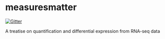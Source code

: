 measuresmatter
==============

[![Gitter](https://badges.gitter.im/Join%20Chat.svg)](https://gitter.im/COMBINE-lab/measuresmatter?utm_source=badge&utm_medium=badge&utm_campaign=pr-badge&utm_content=badge)

A treatise on quantification and differential expression from RNA-seq data
